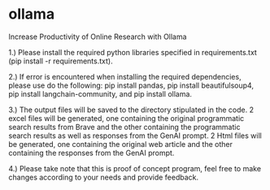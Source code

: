 # ollama
Increase Productivity of Online Research with Ollama

1.) Please install the required python libraries specified in requirements.txt (pip install -r requirements.txt).

2.) If error is encountered when installing the required dependencies, please use do the following: pip install pandas, pip install beautifulsoup4, pip install langchain-community, and pip install ollama.

3.) The output files will be saved to the directory stipulated in the code. 2 excel files will be generated, one containing the original programmatic search results from Brave and the other containing the programmatic search results as well as responses from the GenAI prompt. 2 Html files will be generated, one containing the original web article and the other containing the responses from the GenAI prompt. 

4.) Please take note that this is proof of concept program, feel free to make changes according to your needs and provide feedback.
